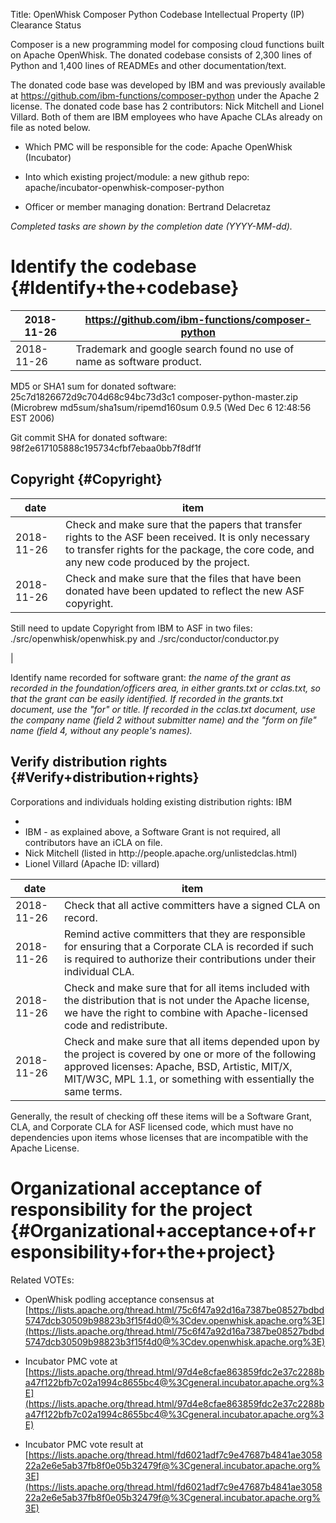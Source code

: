Title: OpenWhisk Composer Python Codebase Intellectual Property (IP) Clearance Status


Composer is a new programming model for composing cloud functions built on Apache OpenWhisk. The donated codebase consists of 2,300 lines of Python and 1,400 lines of READMEs and other documentation/text.


The donated code base was developed by IBM and was previously available at https://github.com/ibm-functions/composer-python under the Apache 2 license. The donated code base has 2 contributors: Nick Mitchell and Lionel Villard. Both of them are IBM employees who have Apache CLAs already on file as noted below.



- Which PMC will be responsible for the code: Apache OpenWhisk (Incubator)


- Into which existing project/module: a new github repo: apache/incubator-openwhisk-composer-python


- Officer or member managing donation: Bertrand Delacretaz

 _Completed tasks are shown by the completion date (YYYY-MM-dd)._ 


# Identify the codebase {#Identify+the+codebase}

| 2018-11-26 | https://github.com/ibm-functions/composer-python |
|------------|--------------------------------------------------|
| 2018-11-26 | Trademark and google search found no use of name as software product. |

MD5 or SHA1 sum for donated software: 25c7d1826672d9c704d68c94bc73d3c1 composer-python-master.zip (Microbrew md5sum/sha1sum/ripemd160sum 0.9.5 (Wed Dec 6 12:48:56 EST 2006)


Git commit SHA for donated software: 98f2e617105888c195734cfbf7ebaa0bb7f8df1f


## Copyright {#Copyright}

| date | item |
|------|------|
| 2018-11-26 | Check and make sure that the papers that transfer rights to the ASF been received. It is only necessary to transfer rights for the package, the core code, and any new code produced by the project. |
| 2018-11-26 | Check and make sure that the files that have been donated have been updated to reflect the new ASF copyright.
Still need to update Copyright from IBM to ASF in two files: ./src/openwhisk/openwhisk.py and ./src/conductor/conductor.py

 |

Identify name recorded for software grant: _the name of the grant as recorded in the foundation/officers area, in either grants.txt or cclas.txt, so that the grant can be easily identified. If recorded in the grants.txt document, use the "for" or title. If recorded in the cclas.txt document, use the company name (field 2 without submitter name) and the "form on file" name (field 4, without any people's names)._ 


## Verify distribution rights {#Verify+distribution+rights}

Corporations and individuals holding existing distribution rights: IBM



- <li>IBM - as explained above, a Software Grant is not required, all contributors have an iCLA on file.</li><li>Nick Mitchell (listed in http://people.apache.org/unlistedclas.html)</li><li>Lionel Villard (Apache ID: villard)</li>

| date | item |
|------|------|
| 2018-11-26 | Check that all active committers have a signed CLA on record. |
| 2018-11-26 | Remind active committers that they are responsible for ensuring that a Corporate CLA is recorded if such is required to authorize their contributions under their individual CLA. |
| 2018-11-26 | Check and make sure that for all items included with the distribution that is not under the Apache license, we have the right to combine with Apache-licensed code and redistribute. |
| 2018-11-26 | Check and make sure that all items depended upon by the project is covered by one or more of the following approved licenses: Apache, BSD, Artistic, MIT/X, MIT/W3C, MPL 1.1, or something with essentially the same terms. |

Generally, the result of checking off these items will be a Software Grant, CLA, and Corporate CLA for ASF licensed code, which must have no dependencies upon items whose licenses that are incompatible with the Apache License.


# Organizational acceptance of responsibility for the project {#Organizational+acceptance+of+responsibility+for+the+project}

Related VOTEs:



- OpenWhisk podling acceptance consensus at [https://lists.apache.org/thread.html/75c6f47a92d16a7387be08527bdbd5747dcb30509b98823b3f15f4d0@%3Cdev.openwhisk.apache.org%3E](https://lists.apache.org/thread.html/75c6f47a92d16a7387be08527bdbd5747dcb30509b98823b3f15f4d0@%3Cdev.openwhisk.apache.org%3E) 

- Incubator PMC vote at [https://lists.apache.org/thread.html/97d4e8cfae863859fdc2e37c2288ba47f122bfb7c02a1994c8655bc4@%3Cgeneral.incubator.apache.org%3E](https://lists.apache.org/thread.html/97d4e8cfae863859fdc2e37c2288ba47f122bfb7c02a1994c8655bc4@%3Cgeneral.incubator.apache.org%3E) 

- Incubator PMC vote result at [https://lists.apache.org/thread.html/fd6021adf7c9e47687b4841ae305822a2e6e5ab37fb8f0e05b32479f@%3Cgeneral.incubator.apache.org%3E](https://lists.apache.org/thread.html/fd6021adf7c9e47687b4841ae305822a2e6e5ab37fb8f0e05b32479f@%3Cgeneral.incubator.apache.org%3E) 
